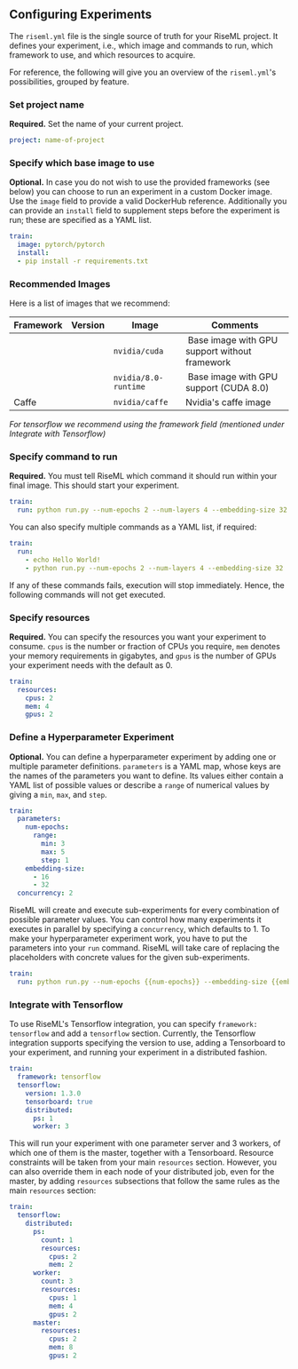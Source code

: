## Configuring Experiments

The `riseml.yml` file is the single source of truth for your RiseML project.
It defines your experiment, i.e., which image and commands to run, which framework to use,
and which resources to acquire.

For reference, the following will give you an overview of the
`riseml.yml`'s possibilities, grouped by feature.

### Set project name
**Required.** Set the name of your current project.
```yaml
project: name-of-project
```

### Specify which base image to use
**Optional.** In case you do not wish to use the provided frameworks (see below) you can choose to run an experiment in a custom Docker image. Use the `image` field to provide a valid DockerHub reference. Additionally you can provide an `install` field to supplement steps before the experiment is run; these are specified as a YAML list.

```yaml
train:
  image: pytorch/pytorch
  install:
  - pip install -r requirements.txt
```

### Recommended Images

Here is a list of images that we recommend:

| Framework      | Version   | Image                                 | Comments                                       |
| ------------   | --------- | -----------------------------         | ---------------------------------------------  |
|                |           | ```nvidia/cuda```                     |  Base image with GPU support without framework |
|                |           | ```nvidia/8.0-runtime```              |  Base image with GPU support (CUDA 8.0)        |
| Caffe          |           | ```nvidia/caffe```                    | Nvidia's caffe image                           |

*For tensorflow we recommend using the framework field (mentioned under Integrate with Tensorflow)*

### Specify command to run
**Required.** You must tell RiseML which command it should run within your final image.
This should start your experiment.

```yaml
train:
  run: python run.py --num-epochs 2 --num-layers 4 --embedding-size 32
```

You can also specify multiple commands as a YAML list, if required:

```yaml
train:
  run:
    - echo Hello World!
    - python run.py --num-epochs 2 --num-layers 4 --embedding-size 32
```

If any of these commands fails, execution will stop immediately. Hence, the following
commands will not get executed.

### Specify resources
**Required.** You can specify the resources you want your experiment to consume.
`cpus` is the number or fraction of CPUs you require,
`mem` denotes your memory requirements in gigabytes, and
`gpus` is the number of GPUs your experiment needs with the default as 0.

```yaml
train:
  resources:
    cpus: 2
    mem: 4
    gpus: 2
```

### Define a Hyperparameter Experiment
**Optional.** You can define a hyperparameter experiment by adding one or multiple
parameter definitions. `parameters` is a YAML map, whose keys are the names of the
parameters you want to define. Its values either contain a YAML list of possible values
or describe a `range` of numerical values by giving a `min`, `max`, and `step`.

```yaml
train:
  parameters:
    num-epochs:
      range:
        min: 3
        max: 5
        step: 1
    embedding-size:
      - 16
      - 32
  concurrency: 2
```

RiseML will create and execute sub-experiments for every combination of possible parameter values.
You can control how many experiments it executes in parallel by specifying a `concurrency`, which defaults to 1.
To make your hyperparameter experiment work, you have to put the parameters into
your `run` command. RiseML will take care of replacing the placeholders with concrete
values for the given sub-experiments.

```yaml
train:
  run: python run.py --num-epochs {{num-epochs}} --embedding-size {{embedding-size}}
```

### Integrate with Tensorflow
To use RiseML's Tensorflow integration, you can specify `framework: tensorflow`
and add a `tensorflow` section.
Currently, the Tensorflow integration supports specifying the version to use, adding a Tensorboard to your
experiment, and running your experiment in a distributed fashion.

```yaml
train:
  framework: tensorflow
  tensorflow:
    version: 1.3.0
    tensorboard: true
    distributed:
      ps: 1
      worker: 3
```

This will run your experiment with one parameter server and 3 workers, of which one of them is the master, together with a Tensorboard.
Resource constraints will be taken from your main `resources` section.
However, you can also override them in each node of your distributed job, even for the master,
by adding `resources` subsections that follow the same rules as the main `resources` section:

```yaml
train:
  tensorflow:
    distributed:
      ps:
        count: 1
        resources:
          cpus: 2
          mem: 2
      worker:
        count: 3
        resources:
          cpus: 1
          mem: 4
          gpus: 2
      master:
        resources:
          cpus: 2
          mem: 8
          gpus: 2
```
